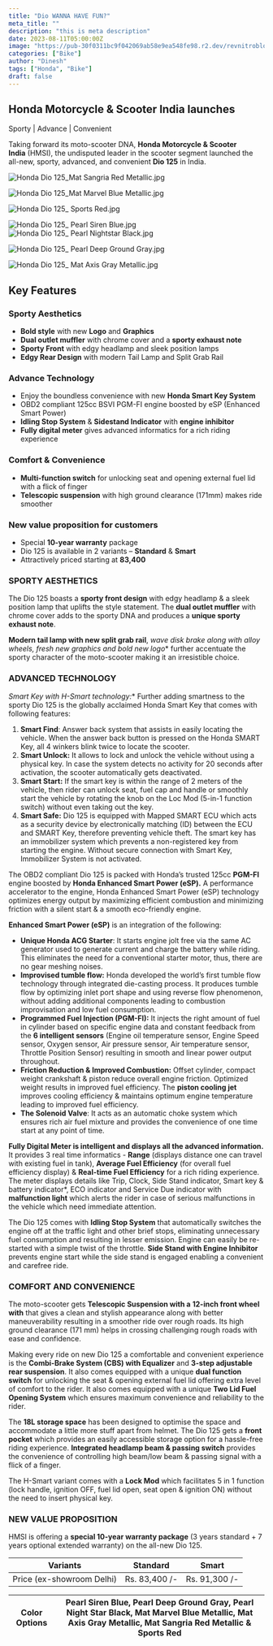 ```yaml
---
title: "Dio WANNA HAVE FUN?"
meta_title: ""
description: "this is meta description"
date: 2023-08-11T05:00:00Z
image: "https://pub-30f0311bc9f042069ab58e9ea548fe98.r2.dev/revnitroblog/DIO/Honda%20Dio%20125_%20Mat%20Axis%20Gray%20Metallic.jpg"
categories: ["Bike"]
author: "Dinesh"
tags: ["Honda", "Bike"]
draft: false
---
```

 
## Honda Motorcycle & Scooter India launches
Sporty | Advance | Convenient

Taking forward its moto-scooter DNA, **Honda Motorcycle & Scooter India** (HMSI), the undisputed leader in the scooter segment launched the all-new, sporty, advanced, and convenient **Dio 125** in India.

![Honda Dio 125_Mat Sangria Red Metallic.jpg](https://pub-30f0311bc9f042069ab58e9ea548fe98.r2.dev/revnitroblog/DIO/Honda%20Dio%20125_Mat%20Sangria%20Red%20Metallic.jpg)

![Honda Dio 125_Mat Marvel Blue Metallic.jpg](https://pub-30f0311bc9f042069ab58e9ea548fe98.r2.dev/revnitroblog/DIO/Honda%20Dio%20125_Mat%20Marvel%20Blue%20Metallic.jpg)

![Honda Dio 125_ Sports Red.jpg](https://pub-30f0311bc9f042069ab58e9ea548fe98.r2.dev/revnitroblog/DIO/Honda%20Dio%20125_%20Sports%20Red.jpg)

![Honda Dio 125_ Pearl Siren Blue.jpg](https://pub-30f0311bc9f042069ab58e9ea548fe98.r2.dev/revnitroblog/DIO/Honda%20Dio%20125_%20Pearl%20Siren%20Blue.jpg)
![Honda Dio 125_ Pearl Nightstar Black.jpg](https://pub-30f0311bc9f042069ab58e9ea548fe98.r2.dev/revnitroblog/DIO/Honda%20Dio%20125_%20Pearl%20Nightstar%20Black.jpg)

![Honda Dio 125_ Pearl Deep Ground Gray.jpg](https://pub-30f0311bc9f042069ab58e9ea548fe98.r2.dev/revnitroblog/DIO/Honda%20Dio%20125_%20Pearl%20Deep%20Ground%20Gray.jpg)

![Honda Dio 125_ Mat Axis Gray Metallic.jpg](https://pub-30f0311bc9f042069ab58e9ea548fe98.r2.dev/revnitroblog/DIO/Honda%20Dio%20125_%20Mat%20Axis%20Gray%20Metallic.jpg)

## **Key Features**

### **Sporty Aesthetics**

- **Bold style** with new **Logo** and **Graphics**
- **Dual outlet muffler** with chrome cover and a **sporty exhaust note**
- **Sporty Front** with edgy headlamp and sleek position lamps
- **Edgy Rear Design** with modern Tail Lamp and Split Grab Rail

### **Advance Technology**

- Enjoy the boundless convenience with new **Honda Smart Key System**
- OBD2 compliant 125cc BSVI PGM-FI engine boosted by eSP (Enhanced Smart Power)
- **Idling Stop System** & **Sidestand Indicator** with **engine inhibitor**
- **Fully digital meter** gives advanced informatics for a rich riding experience

### **Comfort & Convenience**

- **Multi-function switch** for unlocking seat and opening external fuel lid with a flick of finger
- **Telescopic suspension** with high ground clearance (171mm) makes ride smoother

### **New value proposition for customers**

- Special **10-year warranty** package
- Dio 125 is available in 2 variants – **Standard** & **Smart**
- Attractively priced starting at  **83,400**

### **SPORTY AESTHETICS**

The Dio 125 boasts a **sporty front design** with edgy headlamp & a sleek position lamp that uplifts the style statement. The **dual outlet muffler** with chrome cover adds to the sporty DNA and produces a **unique sporty exhaust note**.

**Modern tail lamp with new split grab rail**, **wave disk brake* along with alloy wheels, fresh new graphics and bold new logo** further accentuate the sporty character of the moto-scooter making it an irresistible choice.

### **ADVANCED TECHNOLOGY**

**Smart Key* with H-Smart technology:** Further adding smartness to the sporty Dio 125 is the globally acclaimed Honda Smart Key that comes with following features:

1. **Smart Find**: Answer back system that assists in easily locating the vehicle. When the answer back button is pressed on the Honda SMART Key, all 4 winkers blink twice to locate the scooter.
2. **Smart Unlock:** It allows to lock and unlock the vehicle without using a physical key. In case the system detects no activity for 20 seconds after activation, the scooter automatically gets deactivated.
3. **Smart Start:** If the smart key is within the range of 2 meters of the vehicle, then rider can unlock seat, fuel cap and handle or smoothly start the vehicle by rotating the knob on the Loc Mod (5-in-1 function switch) without even taking out the key.
4. **Smart Safe:** Dio 125 is equipped with Mapped SMART ECU which acts as a security device by electronically matching (ID) between the ECU and SMART Key, therefore preventing vehicle theft. The smart key has an immobilizer system which prevents a non-registered key from starting the engine. Without secure connection with Smart Key, Immobilizer System is not activated.

The OBD2 compliant Dio 125 is packed with Honda’s trusted 125cc **PGM-FI** engine boosted by **Honda Enhanced Smart Power (eSP).** A performance accelerator to the engine, Honda Enhanced Smart Power (eSP) technology optimizes energy output by maximizing efficient combustion and minimizing friction with a silent start & a smooth eco-friendly engine.

**Enhanced Smart Power (eSP)** is an integration of the following:

- **Unique Honda ACG Starter**: It starts engine jolt free via the same AC generator used to generate current and charge the battery while riding. This eliminates the need for a conventional starter motor, thus, there are no gear meshing noises.
- **Improvised tumble flow:** Honda developed the world’s first tumble flow technology through integrated die-casting process. It produces tumble flow by optimizing inlet port shape and using reverse flow phenomenon, without adding additional components leading to combustion improvisation and low fuel consumption.
- **Programmed Fuel Injection (PGM-FI):** It injects the right amount of fuel in cylinder based on specific engine data and constant feedback from the **6 intelligent sensors** (Engine oil temperature sensor, Engine Speed sensor, Oxygen sensor, Air pressure sensor, Air temperature sensor, Throttle Position Sensor) resulting in smooth and linear power output throughout.
- **Friction Reduction & Improved Combustion:** Offset cylinder, compact weight crankshaft & piston reduce overall engine friction. Optimized weight results in improved fuel efficiency. The **piston cooling jet** improves cooling efficiency & maintains optimum engine temperature leading to improved fuel efficiency.
- **The Solenoid Valve**: It acts as an automatic choke system which ensures rich air fuel mixture and provides the convenience of one time start at any point of time.

**Fully Digital Meter is intelligent and displays all the advanced information.** It provides 3 real time informatics - **Range** (displays distance one can travel with existing fuel in tank), **Average Fuel Efficiency** (for overall fuel efficiency display) & **Real-time Fuel Efficiency** for a rich riding experience. The meter displays details like Trip, Clock, Side Stand indicator, Smart key & battery indicator*, ECO indicator and Service Due indicator with **malfunction light** which alerts the rider in case of serious malfunctions in the vehicle which need immediate attention.

The Dio 125 comes with **Idling Stop System** that automatically switches the engine off at the traffic light and other brief stops, eliminating unnecessary fuel consumption and resulting in lesser emission. Engine can easily be re-started with a simple twist of the throttle. **Side Stand with Engine Inhibitor** prevents engine start while the side stand is engaged enabling a convenient and carefree ride.

### **COMFORT AND CONVENIENCE**

The moto-scooter gets **Telescopic Suspension with a** **12-inch front wheel with** that gives a clean and stylish appearance along with better maneuverability resulting in a smoother ride over rough roads. Its high ground clearance (171 mm) helps in crossing challenging rough roads with ease and confidence.

Making every ride on new Dio 125 a comfortable and convenient experience is the **Combi-Brake System (CBS) with Equalizer** and **3-step adjustable rear suspension**. It also comes equipped with a unique **dual function switch** for unlocking the seat & opening external fuel lid offering extra level of comfort to the rider. It also comes equipped with a unique **Two Lid Fuel Opening System** which ensures maximum convenience and reliability to the rider.

The **18L storage space** has been designed to optimise the space and accommodate a little more stuff apart from helmet. The Dio 125 gets a **front pocket** which provides an easily accessible storage option for a hassle-free riding experience. **Integrated headlamp beam & passing switch** provides the convenience of controlling high beam/low beam & passing signal with a flick of a finger.

The H-Smart variant comes with a **Lock Mod** which facilitates 5 in 1 function (lock handle, ignition OFF, fuel lid open, seat open & ignition ON) without the need to insert physical key.

### **NEW VALUE PROPOSITION**

HMSI is offering a **special 10-year warranty package** (3 years standard + 7 years optional extended warranty) on the all-new Dio 125.

| Variants | Standard | Smart |
| --- | --- | --- |
| Price (ex-showroom Delhi) | Rs. 83,400 /- | Rs. 91,300 /- |

| Color Options | Pearl Siren Blue, Pearl Deep Ground Gray, Pearl Night Star Black, Mat Marvel Blue Metallic, Mat Axis Gray Metallic, Mat Sangria Red Metallic & Sports Red |
| --- | --- |
